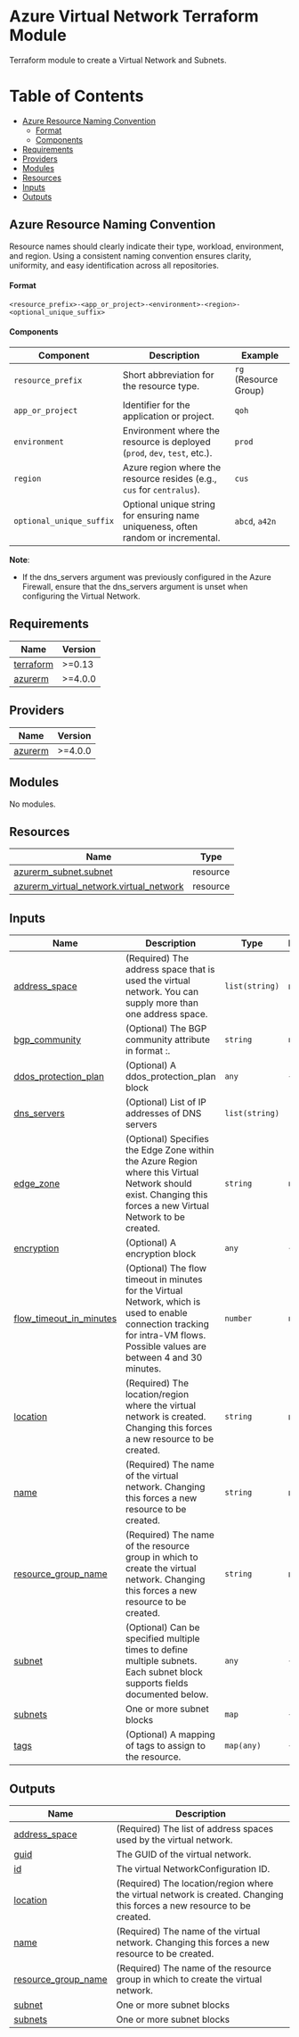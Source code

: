 # Azure Virtual Network Terraform Module

Terraform module to create a Virtual Network and Subnets.

# Table of Contents

- [Azure Resource Naming Convention](#azure-resource-naming-convention)
    - [Format](#Format)
    - [Components](#Components)
- [Requirements](#requirements)
- [Providers](#providers)
- [Modules](#modules)
- [Resources](#resources)
- [Inputs](#inputs)
- [Outputs](#outputs)

## Azure Resource Naming Convention

Resource names should clearly indicate their type, workload, environment, and region. Using a consistent naming convention ensures clarity, uniformity, and easy identification across all repositories.

#### Format

```
<resource_prefix>-<app_or_project>-<environment>-<region>-<optional_unique_suffix>
```

#### Components

| **Component**           | **Description**                                                                      | **Example**             |
|--------------------------|--------------------------------------------------------------------------------------|-------------------------|
| `resource_prefix`        | Short abbreviation for the resource type.                                           | `rg` (Resource Group)   |
| `app_or_project`         | Identifier for the application or project.                                          | `qoh`           |
| `environment`            | Environment where the resource is deployed (`prod`, `dev`, `test`, etc.).           | `prod`                 |
| `region`                 | Azure region where the resource resides (e.g., `cus` for `centralus`).              | `cus`                  |
| `optional_unique_suffix` | Optional unique string for ensuring name uniqueness, often random or incremental.    | `abcd`, `a42n`                 |

**Note**:
- If the dns_servers argument was previously configured in the Azure Firewall, ensure that the dns_servers argument is unset when configuring the Virtual Network.

## Requirements

| Name | Version |
|------|---------|
| <a name="requirement_terraform"></a> [terraform](#requirement\_terraform) | >=0.13 |
| <a name="requirement_azurerm"></a> [azurerm](#requirement\_azurerm) | >=4.0.0 |

## Providers

| Name | Version |
|------|---------|
| <a name="provider_azurerm"></a> [azurerm](#provider\_azurerm) | >=4.0.0 |

## Modules

No modules.

## Resources

| Name | Type |
|------|------|
| [azurerm_subnet.subnet](https://registry.terraform.io/providers/hashicorp/azurerm/latest/docs/resources/subnet) | resource |
| [azurerm_virtual_network.virtual_network](https://registry.terraform.io/providers/hashicorp/azurerm/latest/docs/resources/virtual_network) | resource |

## Inputs

| Name | Description | Type | Default | Required |
|------|-------------|------|---------|:--------:|
| <a name="input_address_space"></a> [address\_space](#input\_address\_space) | (Required) The address space that is used the virtual network. You can supply more than one address space. | `list(string)` | n/a | yes |
| <a name="input_bgp_community"></a> [bgp\_community](#input\_bgp\_community) | (Optional) The BGP community attribute in format <as-number>:<community-value>. | `string` | `null` | no |
| <a name="input_ddos_protection_plan"></a> [ddos\_protection\_plan](#input\_ddos\_protection\_plan) | (Optional) A ddos\_protection\_plan block | `any` | `{}` | no |
| <a name="input_dns_servers"></a> [dns\_servers](#input\_dns\_servers) | (Optional) List of IP addresses of DNS servers | `list(string)` | `[]` | no |
| <a name="input_edge_zone"></a> [edge\_zone](#input\_edge\_zone) | (Optional) Specifies the Edge Zone within the Azure Region where this Virtual Network should exist. Changing this forces a new Virtual Network to be created. | `string` | `null` | no |
| <a name="input_encryption"></a> [encryption](#input\_encryption) | (Optional) A encryption block | `any` | `{}` | no |
| <a name="input_flow_timeout_in_minutes"></a> [flow\_timeout\_in\_minutes](#input\_flow\_timeout\_in\_minutes) | (Optional) The flow timeout in minutes for the Virtual Network, which is used to enable connection tracking for intra-VM flows. Possible values are between 4 and 30 minutes. | `number` | `null` | no |
| <a name="input_location"></a> [location](#input\_location) | (Required) The location/region where the virtual network is created. Changing this forces a new resource to be created. | `string` | n/a | yes |
| <a name="input_name"></a> [name](#input\_name) | (Required) The name of the virtual network. Changing this forces a new resource to be created. | `string` | n/a | yes |
| <a name="input_resource_group_name"></a> [resource\_group\_name](#input\_resource\_group\_name) | (Required) The name of the resource group in which to create the virtual network. Changing this forces a new resource to be created. | `string` | n/a | yes |
| <a name="input_subnet"></a> [subnet](#input\_subnet) | (Optional) Can be specified multiple times to define multiple subnets. Each subnet block supports fields documented below. | `any` | `{}` | no |
| <a name="input_subnets"></a> [subnets](#input\_subnets) | One or more subnet blocks | `map` | `{}` | no |
| <a name="input_tags"></a> [tags](#input\_tags) | (Optional) A mapping of tags to assign to the resource. | `map(any)` | `{}` | no |

## Outputs

| Name | Description |
|------|-------------|
| <a name="output_address_space"></a> [address\_space](#output\_address\_space) | (Required) The list of address spaces used by the virtual network. |
| <a name="output_guid"></a> [guid](#output\_guid) | The GUID of the virtual network. |
| <a name="output_id"></a> [id](#output\_id) | The virtual NetworkConfiguration ID. |
| <a name="output_location"></a> [location](#output\_location) | (Required) The location/region where the virtual network is created. Changing this forces a new resource to be created. |
| <a name="output_name"></a> [name](#output\_name) | (Required) The name of the virtual network. Changing this forces a new resource to be created. |
| <a name="output_resource_group_name"></a> [resource\_group\_name](#output\_resource\_group\_name) | (Required) The name of the resource group in which to create the virtual network. |
| <a name="output_subnet"></a> [subnet](#output\_subnet) | One or more subnet blocks |
| <a name="output_subnets"></a> [subnets](#output\_subnets) | One or more subnet blocks |
